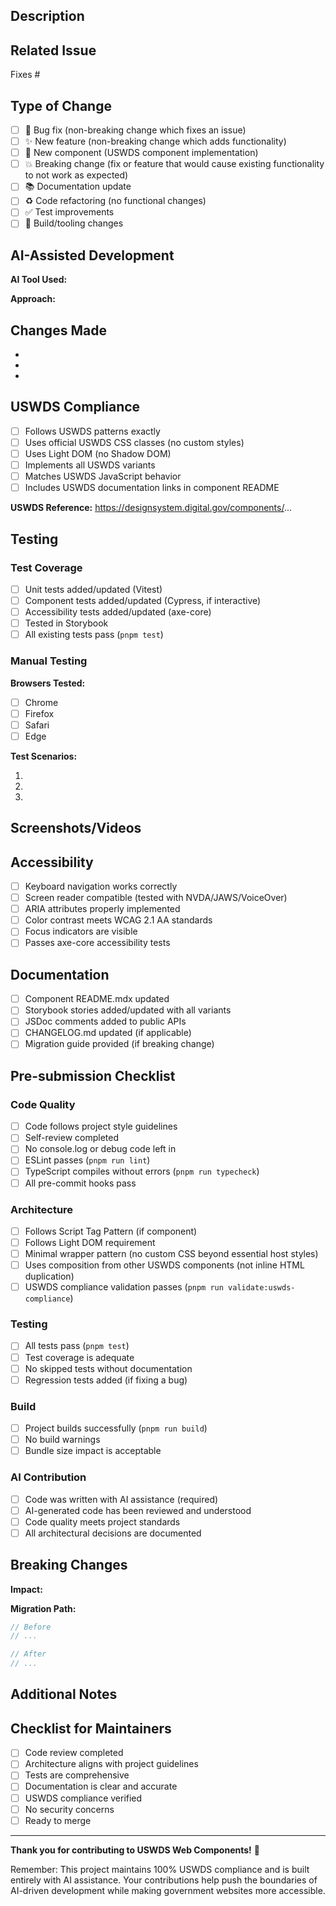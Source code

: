 ## Description

<!-- Provide a clear and concise description of your changes -->

## Related Issue

<!-- Link to the related issue. Use "Fixes #123" or "Closes #456" to auto-close issues -->

Fixes #

## Type of Change

<!-- Mark the relevant option with an "x" -->

- [ ] 🐛 Bug fix (non-breaking change which fixes an issue)
- [ ] ✨ New feature (non-breaking change which adds functionality)
- [ ] 🧩 New component (USWDS component implementation)
- [ ] 💥 Breaking change (fix or feature that would cause existing functionality to not work as expected)
- [ ] 📚 Documentation update
- [ ] ♻️ Code refactoring (no functional changes)
- [ ] ✅ Test improvements
- [ ] 🔧 Build/tooling changes

## AI-Assisted Development

<!-- This is a 100% AI-contributed project -->

**AI Tool Used:**
<!-- e.g., Claude Code, GitHub Copilot, Cursor, ChatGPT, etc. -->

**Approach:**
<!-- Briefly describe how you used AI to implement this change -->
<!-- Example:
- Used Claude Code to analyze USWDS source code
- Generated initial component structure with GitHub Copilot
- Refined tests with iterative AI assistance
-->

## Changes Made

<!-- Provide a detailed list of changes -->

-
-
-

## USWDS Compliance

<!-- For component changes - verify USWDS alignment -->

- [ ] Follows USWDS patterns exactly
- [ ] Uses official USWDS CSS classes (no custom styles)
- [ ] Uses Light DOM (no Shadow DOM)
- [ ] Implements all USWDS variants
- [ ] Matches USWDS JavaScript behavior
- [ ] Includes USWDS documentation links in component README

<!-- Link to USWDS component (if applicable) -->
**USWDS Reference:** https://designsystem.digital.gov/components/...

## Testing

<!-- Describe the testing you performed -->

### Test Coverage

- [ ] Unit tests added/updated (Vitest)
- [ ] Component tests added/updated (Cypress, if interactive)
- [ ] Accessibility tests added/updated (axe-core)
- [ ] Tested in Storybook
- [ ] All existing tests pass (`pnpm test`)

### Manual Testing

<!-- Describe manual testing performed -->

**Browsers Tested:**
- [ ] Chrome
- [ ] Firefox
- [ ] Safari
- [ ] Edge

**Test Scenarios:**
<!-- Describe key scenarios tested -->
1.
2.
3.

## Screenshots/Videos

<!-- If applicable, add screenshots or videos demonstrating the changes -->
<!-- Drag and drop images here or paste image URLs -->

## Accessibility

<!-- Verify accessibility compliance -->

- [ ] Keyboard navigation works correctly
- [ ] Screen reader compatible (tested with NVDA/JAWS/VoiceOver)
- [ ] ARIA attributes properly implemented
- [ ] Color contrast meets WCAG 2.1 AA standards
- [ ] Focus indicators are visible
- [ ] Passes axe-core accessibility tests

## Documentation

<!-- Ensure documentation is complete -->

- [ ] Component README.mdx updated
- [ ] Storybook stories added/updated with all variants
- [ ] JSDoc comments added to public APIs
- [ ] CHANGELOG.md updated (if applicable)
- [ ] Migration guide provided (if breaking change)

## Pre-submission Checklist

<!-- All items must be checked before submitting -->

### Code Quality

- [ ] Code follows project style guidelines
- [ ] Self-review completed
- [ ] No console.log or debug code left in
- [ ] ESLint passes (`pnpm run lint`)
- [ ] TypeScript compiles without errors (`pnpm run typecheck`)
- [ ] All pre-commit hooks pass

### Architecture

- [ ] Follows Script Tag Pattern (if component)
- [ ] Follows Light DOM requirement
- [ ] Minimal wrapper pattern (no custom CSS beyond essential host styles)
- [ ] Uses composition from other USWDS components (not inline HTML duplication)
- [ ] USWDS compliance validation passes (`pnpm run validate:uswds-compliance`)

### Testing

- [ ] All tests pass (`pnpm test`)
- [ ] Test coverage is adequate
- [ ] No skipped tests without documentation
- [ ] Regression tests added (if fixing a bug)

### Build

- [ ] Project builds successfully (`pnpm run build`)
- [ ] No build warnings
- [ ] Bundle size impact is acceptable

### AI Contribution

- [ ] Code was written with AI assistance (required)
- [ ] AI-generated code has been reviewed and understood
- [ ] Code quality meets project standards
- [ ] All architectural decisions are documented

## Breaking Changes

<!-- If this is a breaking change, describe the impact and migration path -->

**Impact:**
<!-- What will break? -->

**Migration Path:**
<!-- How should users update their code? -->

```typescript
// Before
// ...

// After
// ...
```

## Additional Notes

<!-- Any additional information that reviewers should know -->

## Checklist for Maintainers

<!-- For maintainers during review -->

- [ ] Code review completed
- [ ] Architecture aligns with project guidelines
- [ ] Tests are comprehensive
- [ ] Documentation is clear and accurate
- [ ] USWDS compliance verified
- [ ] No security concerns
- [ ] Ready to merge

---

**Thank you for contributing to USWDS Web Components!** 🎉

Remember: This project maintains 100% USWDS compliance and is built entirely with AI assistance. Your contributions help push the boundaries of AI-driven development while making government websites more accessible.
